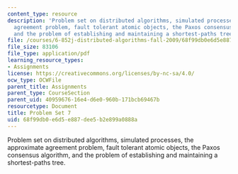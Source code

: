 ```yaml
---
content_type: resource
description: 'Problem set on distributed algorithms, simulated processes, the approximate
  agreement problem, fault tolerant atomic objects, the Paxos consensus algorithm,
  and the problem of establishing and maintaining a shortest-paths tree. '
file: /courses/6-852j-distributed-algorithms-fall-2009/68f99db0e6d5e887dee5b2e899a0888a_MIT6_852JF09_pset7.pdf
file_size: 83106
file_type: application/pdf
learning_resource_types:
- Assignments
license: https://creativecommons.org/licenses/by-nc-sa/4.0/
ocw_type: OCWFile
parent_title: Assignments
parent_type: CourseSection
parent_uid: 40959676-16e4-d6e0-960b-171bcb69467b
resourcetype: Document
title: Problem Set 7
uid: 68f99db0-e6d5-e887-dee5-b2e899a0888a
---
```

Problem set on distributed algorithms, simulated processes, the approximate agreement problem, fault tolerant atomic objects, the Paxos consensus algorithm, and the problem of establishing and maintaining a shortest-paths tree. 